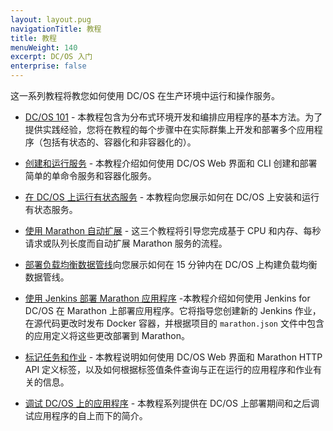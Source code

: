```yaml
---
layout: layout.pug
navigationTitle: 教程
title: 教程
menuWeight: 140
excerpt: DC/OS 入门 
enterprise: false
---
```


这一系列教程将教您如何使用 DC/OS 在生产环境中运行和操作服务。

- [DC/OS 101](/cn/1.11/tutorials/dcos-101/) - 本教程包含为分布式环境开发和编排应用程序的基本方法。为了提供实践经验，您将在教程的每个步骤中在实际群集上开发和部署多个应用程序（包括有状态的、容器化和非容器化的）。
- [创建和运行服务](/cn/1.11/tutorials/create-service/) - 本教程介绍如何使用 DC/OS Web 界面和 CLI 创建和部署简单的单命令服务和容器化服务。

- [在 DC/OS 上运行有状态服务](/cn/1.11/tutorials/stateful-services/) - 本教程向您展示如何在 DC/OS 上安装和运行有状态服务。
- [使用 Marathon 自动扩展](/cn/1.11/tutorials/autoscaling/) - 这三个教程将引导您完成基于 CPU 和内存、每秒请求或队列长度而自动扩展 Marathon 服务的流程。
- [部署负载均衡数据管线](/cn/1.11/tutorials/iot_pipeline/)向您展示如何在 15 分钟内在 DC/OS 上构建负载均衡数据管线。
- [使用 Jenkins 部署 Marathon 应用程序](/cn/1.11/tutorials/deploy-on-marathon/) -本教程介绍如何使用 Jenkins for DC/OS 在 Marathon 上部署应用程序。它将指导您创建新的 Jenkins 作业，在源代码更改时发布 Docker 容器，并根据项目的 `marathon.json` 文件中包含的应用定义将这些更改部署到 Marathon。
- [标记任务和作业](/cn/1.11/tutorials/task-labels/) - 本教程说明如何使用 DC/OS Web 界面和 Marathon HTTP API 定义标签，以及如何根据标签值条件查询与正在运行的应用程序和作业有关的信息。
- [调试 DC/OS 上的应用程序](/cn/1.11/tutorials/dcos-debug/) - 本教程系列提供在 DC/OS 上部署期间和之后调试应用程序的自上而下的简介。

